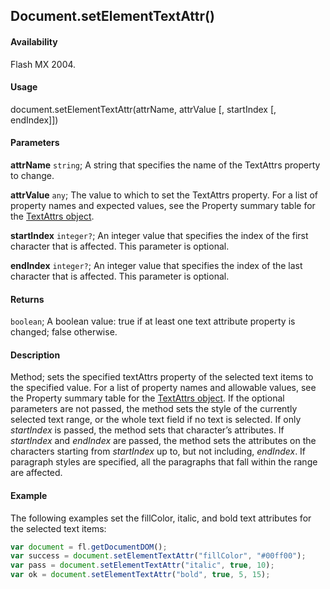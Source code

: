 ## Document.setElementTextAttr()

#### Availability

Flash MX 2004.

#### Usage

document.setElementTextAttr(attrName, attrValue [, startIndex [, endIndex]])

#### Parameters

**attrName** `string`; A string that specifies the name of the TextAttrs property to change.

**attrValue** `any`; The value to which to set the TextAttrs property. For a list of property names and expected values, see the Property summary table for the [TextAttrs object](../TextAttrs_object/TextAttrs_summary.md).

**startIndex** `integer?`; An integer value that specifies the index of the first character that is affected. This parameter is optional.

**endIndex** `integer?`; An integer value that specifies the index of the last character that is affected. This parameter is optional.

#### Returns

`boolean`; A boolean value: true if at least one text attribute property is changed; false otherwise.

#### Description

Method; sets the specified textAttrs property of the selected text items to the specified value. For a list of property names and allowable values, see the Property summary table for the [TextAttrs object](../TextAttrs_object/TextAttrs_summary.md). If the optional parameters are not passed, the method sets the style of the currently selected text range, or the whole text field if no text is selected. If only *startIndex* is passed, the method sets that character’s attributes. If *startIndex* and *endIndex* are passed, the method sets the attributes on the characters starting from *startIndex* up to, but not including, *endIndex*. If paragraph styles are specified, all the paragraphs that fall within the range are affected.

#### Example

The following examples set the fillColor, italic, and bold text attributes for the selected text items:

```javascript
var document = fl.getDocumentDOM();
var success = document.setElementTextAttr("fillColor", "#00ff00");
var pass = document.setElementTextAttr("italic", true, 10);
var ok = document.setElementTextAttr("bold", true, 5, 15);
```
